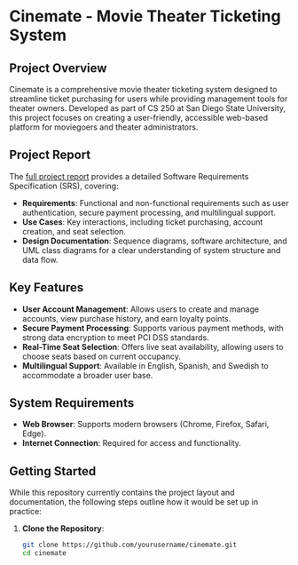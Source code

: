 # Cinemate - Movie Theater Ticketing System

## Project Overview
Cinemate is a comprehensive movie theater ticketing system designed to streamline ticket purchasing for users while providing management tools for theater owners. Developed as part of CS 250 at San Diego State University, this project focuses on creating a user-friendly, accessible web-based platform for moviegoers and theater administrators.

## Project Report
The [full project report](Cinemate_SRS.pdf) provides a detailed Software Requirements Specification (SRS), covering:
- **Requirements**: Functional and non-functional requirements such as user authentication, secure payment processing, and multilingual support.
- **Use Cases**: Key interactions, including ticket purchasing, account creation, and seat selection.
- **Design Documentation**: Sequence diagrams, software architecture, and UML class diagrams for a clear understanding of system structure and data flow.

## Key Features
- **User Account Management**: Allows users to create and manage accounts, view purchase history, and earn loyalty points.
- **Secure Payment Processing**: Supports various payment methods, with strong data encryption to meet PCI DSS standards.
- **Real-Time Seat Selection**: Offers live seat availability, allowing users to choose seats based on current occupancy.
- **Multilingual Support**: Available in English, Spanish, and Swedish to accommodate a broader user base.

## System Requirements
- **Web Browser**: Supports modern browsers (Chrome, Firefox, Safari, Edge).
- **Internet Connection**: Required for access and functionality.

## Getting Started
While this repository currently contains the project layout and documentation, the following steps outline how it would be set up in practice:
1. **Clone the Repository**:
   ```bash
   git clone https://github.com/yourusername/cinemate.git
   cd cinemate
